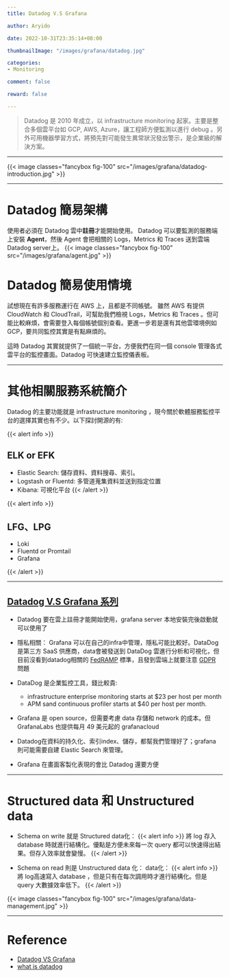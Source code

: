 ```yaml
---
title: Datadog V.S Grafana

author: Aryido

date: 2022-10-31T23:35:14+08:00

thumbnailImage: "/images/grafana/datadog.jpg"

categories:
- Monitoring

comment: false

reward: false

---
```

> Datadog 是 2010 年成立，以 infrastructure monitoring 起家。主要是整合多個雲平台如 GCP, AWS, Azure，讓工程師方便監測以進行 debug 。另外可用機器學習方式，將預先對可能發生異常狀況發出警示，是企業級的解決方案。

<!--more-->

---

{{< image classes="fancybox fig-100" src="/images/grafana/datadog-introduction.jpg" >}}

---

# Datadog 簡易架構
使用者必須在 Datadog 雲中**註冊**才能開始使用。 Datadog 可以要監測的服務端上安裝 **Agent**，然後 Agent 會把相關的 Logs，Metrics 和 Traces 送到雲端 Datadog server上。
{{< image classes="fancybox fig-100" src="/images/grafana/agent.jpg" >}}

# Datadog 簡易使用情境
試想現在有許多服務運行在 AWS 上，且都是不同帳號。 雖然 AWS 有提供 CloudWatch 和  CloudTrail，可幫助我們檢視  Logs，Metrics 和 Traces 。但可能比較麻煩，會需要登入每個帳號個別查看。更進一步若是還有其他雲環境例如 GCP，要共同監控其實是有點麻煩的。

這時 Datadog 其實就提供了一個統一平台，方便我們在同一個 console 管理各式雲平台的監控畫面。Datadog 可快速建立監控儀表板。

---

# 其他相關服務系統簡介
Datadog 的主要功能就是 infrastructure monitoring ，現今關於軟體服務監控平台的選擇其實也有不少。以下探討開源的有:

{{< alert info >}}
## ELK or EFK
- Elastic Search: 儲存資料、資料搜尋、索引。
- Logstash or Fluentd: 多管道蒐集資料並送到指定位置
- Kibana: 可視化平台
{{< /alert >}}

{{< alert info >}}
## LFG、LPG

- Loki
- Fluentd or Promtail
- Grafana

{{< /alert >}}



---

## [Datadog V.S Grafana 系列](https://signoz.io/blog/datadog-vs-grafana/)

- Datadog 要在雲上註冊才能開始使用，grafana server 本地安裝完後啟動就可以使用了

- 隱私相關： Grafana 可以在自己的infra中管理，隱私可能比較好。DataDog 是第三方 SaaS 供應商，data會被發送到 DataDog 雲進行分析和可視化，但目前沒看到datadog相關的 [FedRAMP](https://www.arubanetworks.com/zh-hant/faq/what-is-fedramp/) 標準，且發到雲端上就要注意 [GDPR](https://zh.m.wikipedia.org/zh-tw/%E6%AD%90%E7%9B%9F%E4%B8%80%E8%88%AC%E8%B3%87%E6%96%99%E4%BF%9D%E8%AD%B7%E8%A6%8F%E7%AF%84) 問題

- DataDog 是企業監控工具，錢比較貴:
    - infrastructure enterprise monitoring starts at $23 per host per month
    - APM sand continuous profiler starts at $40 per host per month.
- Grafana 是 open source，但需要考慮 data 存儲和 network 的成本。但 GrafanaLabs 也提供每月 49 美元起的 grafanacloud

- Datadog在資料的持久化、索引index、儲存，都幫我們管理好了；grafana 則可能需要自建 Elastic Search 來管理。

- Grafana 在畫面客製化表現的會比 Datadog 還要方便

---

# Structured data 和 Unstructured data
- Schema on write 就是 Structured data化：
{{< alert info >}}
將 log 存入 database 時就進行結構化。優點是方便未來每一次 query 都可以快速得出結果。但存入效率就會變慢。
{{< /alert >}}


- Schema on read 則是 Unstructured data 化：
data化：
{{< alert info >}}
將 log高速寫入 database ，但是只有在每次調用時才進行結構化。但是 query 大數據效率低下。
{{< /alert >}}

{{< image classes="fancybox fig-100" src="/images/grafana/data-management.jpg" >}}

---

# Reference

- [Datadog VS Grafana](https://sa123.cc/budedtd7jr4y56vywlab.html)
- [what is datadog](https://cloud.ofweek.com/news/2021-12/ART-178803-8110-30540222.html)
